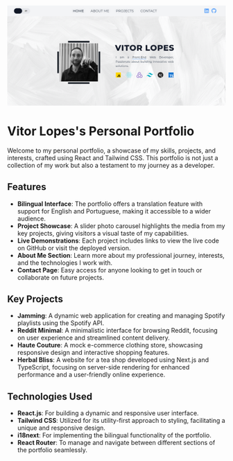 ![Screenshot of Application](public/apresentation.png)

# Vitor Lopes's Personal Portfolio

Welcome to my personal portfolio, a showcase of my skills, projects, and interests, crafted using React and Tailwind CSS. This portfolio is not just a collection of my work but also a testament to my journey as a developer.

## Features

- **Bilingual Interface**: The portfolio offers a translation feature with support for English and Portuguese, making it accessible to a wider audience.
- **Project Showcase**: A slider photo carousel highlights the media from my key projects, giving visitors a visual taste of my capabilities.
- **Live Demonstrations**: Each project includes links to view the live code on GitHub or visit the deployed version.
- **About Me Section**: Learn more about my professional journey, interests, and the technologies I work with.
- **Contact Page**: Easy access for anyone looking to get in touch or collaborate on future projects.

## Key Projects

- **Jamming**: A dynamic web application for creating and managing Spotify playlists using the Spotify API.
- **Reddit Minimal**: A minimalistic interface for browsing Reddit, focusing on user experience and streamlined content delivery.
- **Haute Couture**: A mock e-commerce clothing store, showcasing responsive design and interactive shopping features.
- **Herbal Bliss**: A website for a tea shop developed using Next.js and TypeScript, focusing on server-side rendering for enhanced performance and a user-friendly online experience.

## Technologies Used

- **React.js**: For building a dynamic and responsive user interface.
- **Tailwind CSS**: Utilized for its utility-first approach to styling, facilitating a unique and responsive design.
- **i18next**: For implementing the bilingual functionality of the portfolio.
- **React Router**: To manage and navigate between different sections of the portfolio seamlessly.
